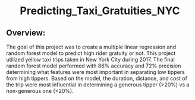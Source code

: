 <h1 align="center">Predicting_Taxi_Gratuities_NYC</h1>
<title>herer</title>
<section>
<h2>Overview:</h2> <p>The goal of this project was to create a multiple linear regression and random forest model to predict high rider gratuity or not. This project utilized yellow taxi trips taken in New York City during 2017. The final random forest model performed with 86% accuracy and 72% precision determining what features were most important in separating low tippers from high tippers. Based on the model, the duration, distance, and cost of the trip were most influential in determining a generous tipper (>20%) vs a non-generous one (<20%). </p>
</section>
